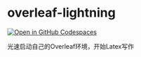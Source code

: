 # overleaf-lightning

[![Open in GitHub Codespaces](https://github.com/codespaces/badge.svg)](https://codespaces.new/Musicminion/overleaf-lightning)

光速启动自己的Overleaf环境，开始Latex写作
